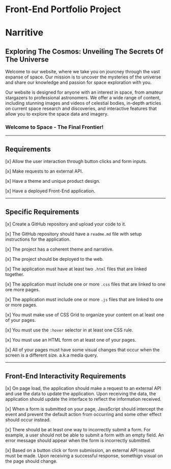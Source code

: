# Front-End Portfolio Project

# Narritive

## Exploring The Cosmos: Unveiling The Secrets Of The Universe

Welcome to our website, where we take you on jourcney through the vast expanse of space. Our mission is to uncover the mysteries of the universe and share our knowledge and passion for space exploration with you.

Our website is designed for anyone with an interest in space, from amateur stargazers to professional astronomers. We offer a wide range of content, including stunning images and videos of celestial bodies, in-depth articles on current space research and discoveries, and interactive features that allow you to explore the space data and imagery.

### Welcome to Space - The Final Frontier!

---

## Requirements

[x] Allow the user interaction through button clicks and form inputs.

[x] Make requests to an external API.

[x] Have a theme and unique product design.

[x] Have a deployed Front-End application.

---

## Specific Requirements

[x] Create a GitHub repository and upload your code to it.

[x] The GitHub repository should have a `readme.md` file with setup instructions for the application.

[x] The project has a coherent theme and narrative.

[x] The project should be deployed to the web.

[x] The application must have at least two `.html` files that are linked together.

[x] The application must include one or more `.css` files that are linked to one ore more pages.

[x] The application must include one or more `.js` files that are linked to one or more pages.

[x] You must make use of CSS Grid to organize your content on at least one of your pages.

[x] You must use the `:hover` selector in at least one CSS rule.

[x] You must use an HTML form on at least one of your pages.

[x] All of your pages must have some visual changes that occur when the screen is a different size. a.k.a media query.

---

## Front-End Interactivity Requirements

[x] On page load, the application should make a request to an external API and use the data to update the application. Upon receiving the data, the application should update the interface to reflect the information received.

[x] When a form is submitted on your page, JavaScript should intercept the event and prevent the default action from occurring and some other effect should occur instead.

[x] There should be at least one way to incorrectly submit a form. For example, a user should not be able to submit a form with an empty field. An error message should appear when the form is incorrectly submitted.

[x] Based on a button click or form submission, an external API request must be made. Upon receiving a successful response, somethign visual on the page should change.
